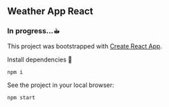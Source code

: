 ## Weather App React

### In progress...☕︎

This project was bootstrapped with [Create React App](https://github.com/facebook/create-react-app).

Install dependencies 🔧

```
npm i
```

See the project in your local browser:

```
npm start
```
